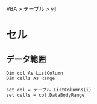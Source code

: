 VBA > テーブル > 列
# セル
## データ範囲
```vba
Dim col As ListColumn
Dim cells As Range

set col = テーブル.ListColumns(i)
set cells = col.DataBodyRange
```
